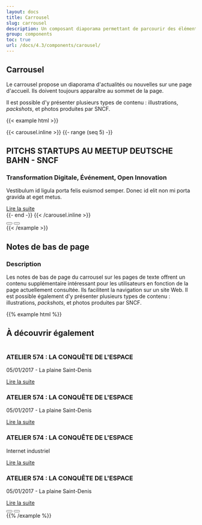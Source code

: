 ```yaml
---
layout: docs
title: Carrousel
slug: carrousel
description: Un composant diaporama permettant de parcourir des éléments, images ou diapositives de texte, comme un carrousel.
group: components
toc: true
url: /docs/4.3/components/carousel/
---
```


## Carrousel

Le carrousel propose un diaporama d'actualités ou nouvelles sur une page d'accueil. Ils doivent toujours apparaître au sommet de la page.

Il est possible d'y présenter plusieurs types de contenu : illustrations, _packshots_, et photos produites par SNCF.

{{< example html >}}
<div class="swiper carousel" data-component="carousel">
  <div class="swiper-container" data-role="container">
    <!-- Additional required wrapper -->
    <div class="swiper-wrapper">
      {{< carousel.inline >}}
      {{- range (seq 5) -}}
      <div class="swiper-slide">
        <div class="row bg-carousel">
          <div class="col-12 col-md-6">
            <img alt="" class="w-100" src="https://dummyimage.com/640x383/000/fff" />
          </div>
          <div class="col-12 col-md-6">
            <div class="carousel-item-content">
              <h2 class="carousel-item-headtext">PITCHS STARTUPS AU MEETUP DEUTSCHE BAHN - SNCF</h2>
              <h3 class="text-sm font-weight-medium text-primary text-uppercase">Transformation Digitale, Événement, Open Innovation</h3>
              <p class="mb-2">Vestibulum id ligula porta felis euismod semper. Donec id elit non mi porta gravida at eget metus.</p>
              <a href="#" class="btn btn-link">Lire la suite <i class="icons-arrow-next icons-size-x5 ml-2" aria-hidden="true"></i></a>
            </div>
          </div>
        </div>
      </div>
      {{- end -}}
      {{< /carousel.inline >}}
    </div>
  </div>
  <div class="carousel-controls" aria-hidden="true">
    <div class="row">
    <div class="col-12 col-md-6"></div>
    <div class="col-12 col-md-6 d-md-flex align-items-md-end justify-content-center justify-content-md-between">
      <div class="swiper-buttons d-none d-md-flex">
        <button type="button" class="swiper-button-prev" data-role="button-prev"><i class="icons-arrow-prev icons-size-x75" aria-hidden="true"></i></button>
        <button type="button" class="swiper-button-next" data-role="button-next"><i class="icons-arrow-next icons-size-x75" aria-hidden="true"></i></button>
      </div>
      <div class="gr-md-5">
        <div class="swiper-pagination" data-role="pagination"></div>
      </div>
    </div>
    </div>
  </div>
</div>
{{< /example >}}

## Notes de bas de page

### Description

Les notes de bas de page du carrousel sur les pages de texte offrent un contenu supplémentaire intéressant pour les utilisateurs en fonction de la page actuellement consultée. Ils facilitent la navigation sur un site Web. 
Il est possible également d'y présenter plusieurs types de contenu : illustrations, _packshots_, et photos produites par SNCF.

{{% example html %}}
<div class="bg-carousel">
  <div class="container gt-8 gb-5">
    <h2 class="h1 mb-5">À découvrir également</h2>
    <div class="swiper multi-slideshow" data-component="multi-slideshow">
      <div class="swiper-container" data-role="container">
        <div class="swiper-wrapper">
          <div class="swiper-slide">
            <div>
              <img alt="" class="w-100 mb-4 rounded" src="https://dummyimage.com/240x158/000/fff" />
              <div>
                <h3 class="h2 mb-3">ATELIER 574 : LA CONQUÊTE DE L'ESPACE</h3>
                <p class="carousel-item-headtext text-sm text-uppercase mb-2">05/01/2017 - La plaine Saint-Denis</p>
                <a href="#" class="btn btn-link">Lire la suite <i class="icons-arrow-next icons-size-x5 ml-2" aria-hidden="true"></i></a>
              </div>
            </div>
          </div>
          <div class="swiper-slide">
            <div>
              <img alt="" class="w-100 mb-4 rounded" src="https://dummyimage.com/240x158/000/fff" />
              <div>
                <h3 class="h2 mb-3">ATELIER 574 : LA CONQUÊTE DE L'ESPACE</h3>
                <p class="carousel-item-headtext text-sm text-uppercase mb-2">05/01/2017 - La plaine Saint-Denis</p>
                <a href="#" class="btn btn-link">Lire la suite <i class="icons-arrow-next icons-size-x5 ml-2" aria-hidden="true"></i></a>
              </div>
            </div>
          </div>
          <div class="swiper-slide">
            <div>
              <img alt="" class="w-100 mb-4 rounded" src="https://dummyimage.com/240x158/000/fff" />
              <div>
                <h3 class="h2 mb-3">ATELIER 574 : LA CONQUÊTE DE L'ESPACE</h3>
                <p class="carousel-item-headtext text-sm text-uppercase text-primary font-weight-medium mb-2">Internet industriel</p>
                <a href="#" class="btn btn-link">Lire la suite <i class="icons-arrow-next icons-size-x5 ml-2" aria-hidden="true"></i></a>
              </div>
            </div>
          </div>
          <div class="swiper-slide">
            <div>
              <img alt="" class="w-100 mb-4 rounded" src="https://dummyimage.com/240x158/000/fff" />
              <div>
                <h3 class="h2 mb-3">ATELIER 574 : LA CONQUÊTE DE L'ESPACE</h3>
                <p class="carousel-item-headtext text-sm text-uppercase mb-2">05/01/2017 - La plaine Saint-Denis</p>
                <a href="#" class="btn btn-link">Lire la suite <i class="icons-arrow-next icons-size-x5 ml-2" aria-hidden="true"></i></a>
              </div>
            </div>
          </div>
        </div>
      </div>
      <div class="swiper-pagination gt-5" data-role="pagination" aria-hidden="true"></div>
      <div class="swiper-buttons" aria-hidden="true">
        <button type="button" class="swiper-button-prev" data-role="button-prev"><i class="icons-arrow-prev icons-size-x75" aria-hidden="true"></i></button>
        <button type="button" class="swiper-button-next" data-role="button-next"><i class="icons-arrow-next icons-size-x75" aria-hidden="true"></i></button>
      </div>
    </div>
  </div>
</div>
{{% /example %}}
